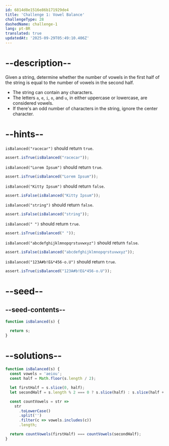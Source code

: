 ```yaml
---
id: 6814d8e1516e86b171929de4
title: 'Challenge 1: Vowel Balance'
challengeType: 28
dashedName: challenge-1
lang: pt-BR
translated: true
updatedAt: '2025-09-29T05:49:10.406Z'
---
```


# --description--

Given a string, determine whether the number of vowels in the first half of the string is equal to the number of vowels in the second half.

- The string can contain any characters.
- The letters `a`, `e`, `i`, `o`, and `u`, in either uppercase or lowercase, are considered vowels.
- If there's an odd number of characters in the string, ignore the center character.

# --hints--

`isBalanced("racecar")` should return `true`.

```js
assert.isTrue(isBalanced("racecar"));
```

`isBalanced("Lorem Ipsum")` should return `true`.

```js
assert.isTrue(isBalanced("Lorem Ipsum"));
```

`isBalanced("Kitty Ipsum")` should return `false`.

```js
assert.isFalse(isBalanced("Kitty Ipsum"));
```

`isBalanced("string")` should return `false`.

```js
assert.isFalse(isBalanced("string"));
```

`isBalanced(" ")` should return `true`.

```js
assert.isTrue(isBalanced(" "));
```

`isBalanced("abcdefghijklmnopqrstuvwxyz")` should return `false`.

```js
assert.isFalse(isBalanced("abcdefghijklmnopqrstuvwxyz"));
```

`isBalanced("123A#b!E&*456-o.U")` should return `true`.

```js
assert.isTrue(isBalanced("123A#b!E&*456-o.U"));
```

# --seed--

## --seed-contents--

```js
function isBalanced(s) {

  return s;
}
```

# --solutions--

```js
function isBalanced(s) {
  const vowels = 'aeiou';
  const half = Math.floor(s.length / 2);

  let firstHalf = s.slice(0, half);
  let secondHalf = s.length % 2 === 0 ? s.slice(half) : s.slice(half + 1);

  const countVowels = str =>
    str
      .toLowerCase()
      .split('')
      .filter(c => vowels.includes(c))
      .length;

  return countVowels(firstHalf) === countVowels(secondHalf);
}
```
